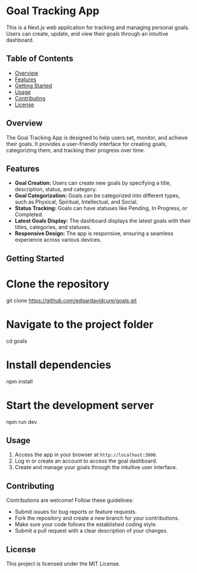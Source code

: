 # Goal Tracking App

This is a Next.js web application for tracking and managing personal goals. Users can create, update, and view their goals through an intuitive dashboard.

## Table of Contents

- [Overview](#overview)
- [Features](#features)
- [Getting Started](#getting-started)
- [Usage](#usage)
- [Contributing](#contributing)
- [License](#license)

## Overview

The Goal Tracking App is designed to help users set, monitor, and achieve their goals. It provides a user-friendly interface for creating goals, categorizing them, and tracking their progress over time.

## Features

- **Goal Creation:** Users can create new goals by specifying a title, description, status, and category.
- **Goal Categorization:** Goals can be categorized into different types, such as Physical, Spiritual, Intellectual, and Social.
- **Status Tracking:** Goals can have statuses like Pending, In Progress, or Completed.
- **Latest Goals Display:** The dashboard displays the latest goals with their titles, categories, and statuses.
- **Responsive Design:** The app is responsive, ensuring a seamless experience across various devices.

## Getting Started

# Clone the repository

git clone https://github.com/edgardavidcure/goals.git

# Navigate to the project folder

cd goals

# Install dependencies

npm install

# Start the development server

npm run dev

## Usage

1. Access the app in your browser at `http://localhost:3000`.
2. Log in or create an account to access the goal dashboard.
3. Create and manage your goals through the intuitive user interface.

## Contributing

Contributions are welcome! Follow these guidelines:

- Submit issues for bug reports or feature requests.
- Fork the repository and create a new branch for your contributions.
- Make sure your code follows the established coding style.
- Submit a pull request with a clear description of your changes.

## License

This project is licensed under the MIT License.
